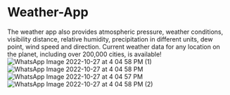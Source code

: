 # Weather-App
The weather app also provides atmospheric pressure, weather conditions, visibility distance, relative humidity, precipitation in different units, dew point, wind speed and direction. Current weather data for any location on the planet, including over 200,000 cities, is available! 
![WhatsApp Image 2022-10-27 at 4 04 58 PM (1)](https://user-images.githubusercontent.com/87811682/198387511-28e68af7-38fa-48c7-a7eb-58aa05ca80a6.jpeg)
![WhatsApp Image 2022-10-27 at 4 04 58 PM](https://user-images.githubusercontent.com/87811682/198387513-bd43b9ea-57bb-4f4b-92ec-6a311d2d3cf6.jpeg)
![WhatsApp Image 2022-10-27 at 4 04 57 PM](https://user-images.githubusercontent.com/87811682/198387517-171766f3-8d12-459d-b954-da8ca1636f1e.jpeg)
![WhatsApp Image 2022-10-27 at 4 04 58 PM (2)](https://user-images.githubusercontent.com/87811682/198387518-a2b7ea7a-6537-4433-8204-a59702fd4051.jpeg)
